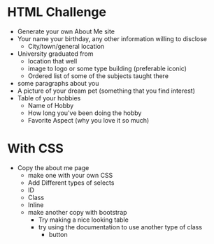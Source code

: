 # HTML Challenge

-   Generate your own About Me site
-   Your name your birthday, any other information willing to disclose
    -   City/town/general location
-   University graduated from
    -   location that well
    -   image to logo or some type building (preferable iconic)
    -   Ordered list of some of the subjects taught there
-   some paragraphs about you
-   A picture of your dream pet (something that you find interest)
-   Table of your hobbies
    -   Name of Hobby
    -   How long you've been doing the hobby
    -   Favorite Aspect (why you love it so much)

# With CSS

-   Copy the about me page
    -   make one with your own CSS
    -   Add Different types of selects
    -   ID
    -   Class
    -   Inline
    -   make another copy with bootstrap
        -   Try making a nice looking table
        -   try using the documentation to use another type of class
            -   button
